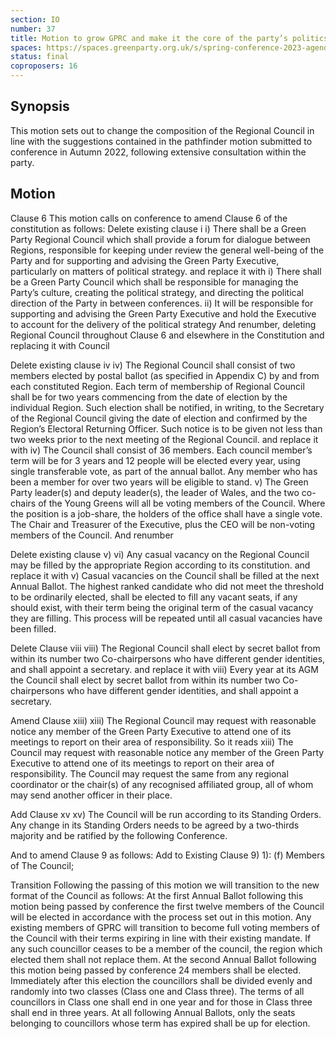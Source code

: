 ```yaml
---
section: IO
number: 37
title: Motion to grow GPRC and make it the core of the party’s politics.
spaces: https://spaces.greenparty.org.uk/s/spring-conference-2023-agenda-forum/?contentId=118311
status: final
coproposers: 16
---
```

## Synopsis
This motion sets out to change the composition of the Regional Council in line with the suggestions contained in the pathfinder motion submitted to conference in Autumn 2022, following extensive consultation within the party.

## Motion
Clause 6
This motion calls on conference to amend Clause 6 of the constitution as follows:
Delete existing clause i
i)	There shall be a Green Party Regional Council which shall provide a forum for dialogue between Regions, responsible for keeping under review the general well-being of the Party and for supporting and advising the Green Party Executive, particularly on matters of political strategy.
and replace it with
i)	There shall be a Green Party Council which shall be responsible for managing the Party’s culture, creating the political strategy, and directing the political direction of the Party in between conferences.
ii)	It will be responsible for supporting and advising the Green Party Executive and hold the Executive to account for the delivery of the political strategy
And renumber, deleting Regional Council throughout Clause 6 and elsewhere in the Constitution and replacing it with Council

Delete existing clause iv
iv)	The Regional Council shall consist of two members elected by postal ballot (as specified in Appendix C) by and from each constituted Region. Each term of membership of Regional Council shall be for two years commencing from the date of election by the individual Region. Such election shall be notified, in writing, to the Secretary of the Regional Council giving the date of election and confirmed by the Region’s Electoral Returning Officer. Such notice is to be given not less than two weeks prior to the next meeting of the Regional Council.
and replace it with
iv)	The Council shall consist of 36 members.  Each council member’s term will be for 3 years and 12 people will be elected every year, using single transferable vote, as part of the annual ballot.  Any member who has been a member for over two years will be eligible to stand.
v)	The Green Party leader(s) and deputy leader(s), the leader of Wales, and the two co-chairs of the Young Greens will all be voting members of the Council. Where the position is a job-share, the holders of the office shall have a single vote.  The Chair and Treasurer of the Executive, plus the CEO will be non-voting members of the Council.
And renumber

Delete existing clause v)
vi)	Any casual vacancy on the Regional Council may be filled by the appropriate Region according to its constitution.
and replace it with
v)	Casual vacancies on the Council shall be filled at the next Annual Ballot. The highest ranked candidate who did not meet the threshold to be ordinarily elected, shall be elected to fill any vacant seats, if any should exist, with their term being the original term of the casual vacancy they are filling.  This process will be repeated until all casual vacancies have been filled.

Delete Clause viii
viii)	The Regional Council shall elect by secret ballot from within its number two Co-chairpersons who have different gender identities, and shall appoint a secretary.
and replace it with
viii)	Every year at its AGM the Council shall elect by secret ballot from within its number two Co-chairpersons who have different gender identities, and shall appoint a secretary.

Amend Clause xiii)
xiii)	The Regional Council may request with reasonable notice any member of the Green Party Executive to attend one of its meetings to report on their area of responsibility.
So it reads
xiii) The Council may request with reasonable notice any member of the Green Party Executive to attend one of its meetings to report on their area of responsibility. The Council may request the same from any regional coordinator or the chair(s) of any recognised affiliated group, all of whom may send another officer in their place.

Add Clause xv
xv)	The Council will be run according to its Standing Orders.  Any change in its Standing Orders needs to be agreed by a two-thirds majority and be ratified by the following Conference.

And to amend Clause 9 as follows:
Add to Existing Clause 9) 1):
(f) Members of The Council;

Transition
Following the passing of this motion we will transition to the new format of the Council as follows:
At the first Annual Ballot following this motion being passed by conference the first twelve members of the Council will be elected in accordance with the process set out in this motion.  Any existing members of GPRC will transition to become full voting members of the Council with their terms expiring in line with their existing mandate. If any such councillor ceases to be a member of the council, the region which elected them shall not replace them.
At the second Annual Ballot following this motion being passed by conference 24 members shall be elected.  Immediately after this election the councillors shall be divided evenly and randomly into two classes (Class one and Class three).  The terms of all councillors in Class one shall end in one year and for those in Class three shall end in three years.
At all following Annual Ballots, only the seats belonging to councillors whose term has expired shall be up for election.
